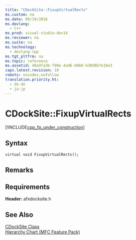 ```yaml
---
title: "CDockSite::FixupVirtualRects"
ms.custom: na
ms.date: 09/19/2016
ms.devlang: 
  - C++
ms.prod: visual-studio-dev14
ms.reviewer: na
ms.suite: na
ms.technology: 
  - devlang-cpp
ms.tgt_pltfrm: na
ms.topic: reference
ms.assetid: 40a4fa3b-f90e-4ad6-b060-b30d8b7e16e3
caps.latest.revision: 10
robots: noindex,nofollow
translation.priority.ht: 
  - de-de
  - ja-jp
---
```

# CDockSite::FixupVirtualRects
[!INCLUDE[cpp_fp_under_construction](../vs140/includes/cpp_fp_under_construction_md.md)]  
  
## Syntax  
  
```  
virtual void FixupVirtualRects();  
```  
  
## Remarks  
  
## Requirements  
 **Header:** afxdocksite.h  
  
## See Also  
 [CDockSite Class](../vs140/CDockSite-Class.md)   
 [Hierarchy Chart (MFC Feature Pack)](../vs140/Hierarchy-Chart.md)